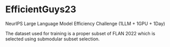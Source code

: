 # EfficientGuys23
NeurIPS Large Language Model Efficiency Challenge (1LLM + 1GPU + 1Day)

The dataset used for training is a proper subset of FLAN 2022 which is selected using submodular subset selection.